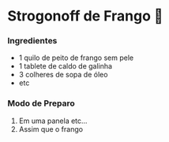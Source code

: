 # Strogonoff de Frango :chicken: 
### Ingredientes

* 1 quilo de peito de frango sem pele 
* 1 tablete de caldo de galinha
* 3 colheres de sopa de óleo 
* etc
### Modo de Preparo 
1. Em uma panela etc... 
2. Assim que o frango

